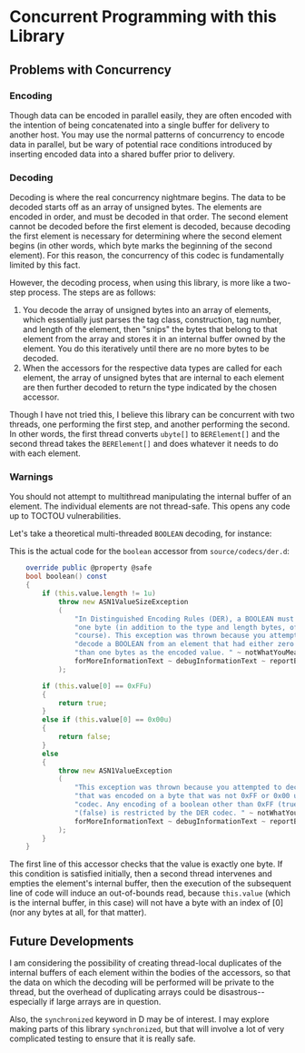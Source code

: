 # Concurrent Programming with this Library

## Problems with Concurrency

### Encoding

Though data can be encoded in parallel easily, they are often encoded with the
intention of being concatenated into a single buffer for delivery to another
host. You may use the normal patterns of concurrency to encode data in
parallel, but be wary of potential race conditions introduced by inserting
encoded data into a shared buffer prior to delivery.

### Decoding

Decoding is where the real concurrency nightmare begins. The data to be decoded
starts off as an array of unsigned bytes. The elements are encoded in order,
and must be decoded in that order. The second element cannot be decoded before
the first element is decoded, because decoding the first element is necessary
for determining where the second element begins (in other words, which byte
marks the beginning of the second element). For this reason, the concurrency of
this codec is fundamentally limited by this fact.

However, the decoding process, when using this library, is more like a two-step
process. The steps are as follows:

1. You decode the array of unsigned bytes into an array of elements, which
essentially just parses the tag class, construction, tag number, and length of
the element, then "snips" the bytes that belong to that element from the array
and stores it in an internal buffer owned by the element. You do this
iteratively until there are no more bytes to be decoded.
2. When the accessors for the respective data types are called for each
element, the array of unsigned bytes that are internal to each element
are then further decoded to return the type indicated by the chosen accessor.

Though I have not tried this, I believe this library can be concurrent with
two threads, one performing the first step, and another performing the second.
In other words, the first thread converts `ubyte[]` to `BERElement[]` and the
second thread takes the `BERElement[]` and does whatever it needs to do with
each element.

### Warnings

You should not attempt to multithread manipulating the internal buffer of an
element. The individual elements are not thread-safe. This opens any code up
to TOCTOU vulnerabilities.

Let's take a theoretical multi-threaded `BOOLEAN` decoding, for instance:

This is the actual code for the `boolean` accessor from `source/codecs/der.d`:

```d
    override public @property @safe
    bool boolean() const
    {
        if (this.value.length != 1u)
            throw new ASN1ValueSizeException
            (
                "In Distinguished Encoding Rules (DER), a BOOLEAN must be encoded on exactly " ~
                "one byte (in addition to the type and length bytes, of " ~
                "course). This exception was thrown because you attempted to " ~
                "decode a BOOLEAN from an element that had either zero or more " ~
                "than one bytes as the encoded value. " ~ notWhatYouMeantText ~
                forMoreInformationText ~ debugInformationText ~ reportBugsText
            );

        if (this.value[0] == 0xFFu)
        {
            return true;
        }
        else if (this.value[0] == 0x00u)
        {
            return false;
        }
        else
        {
            throw new ASN1ValueException
            (
                "This exception was thrown because you attempted to decode a BOOLEAN " ~
                "that was encoded on a byte that was not 0xFF or 0x00 using the DER " ~
                "codec. Any encoding of a boolean other than 0xFF (true) or 0x00 " ~
                "(false) is restricted by the DER codec. " ~ notWhatYouMeantText ~
                forMoreInformationText ~ debugInformationText ~ reportBugsText
            );
        }
    }
```

The first line of this accessor checks that the value is exactly one byte.
If this condition is satisfied initially, then a second thread intervenes and
empties the element's internal buffer, then the execution of the subsequent
line of code will induce an out-of-bounds read, because `this.value` (which
is the internal buffer, in this case) will not have a byte with an index of [0]
(nor any bytes at all, for that matter).

## Future Developments

I am considering the possibility of creating thread-local duplicates of the
internal buffers of each element within the bodies of the accessors, so that
the data on which the decoding will be performed will be private to the thread,
but the overhead of duplicating arrays could be disastrous--especially if large
arrays are in question.

Also, the `synchronized` keyword in D may be of interest. I may explore making
parts of this library `synchronized`, but that will involve a lot of very
complicated testing to ensure that it is really safe.